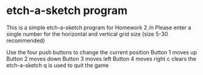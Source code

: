 # etch-a-sketch program
This is a simple etch-a-sketch program for Homework 2 /n
Please enter a single number for the horizontal and vertical grid size (size 5-30 recommended) 

Use the four push buttons to change the current position
Button 1 moves up
Button 2 moves down
Button 3 moves left
Button 4 moves right
c clears the etch-a-sketch
q is used to quit the game
